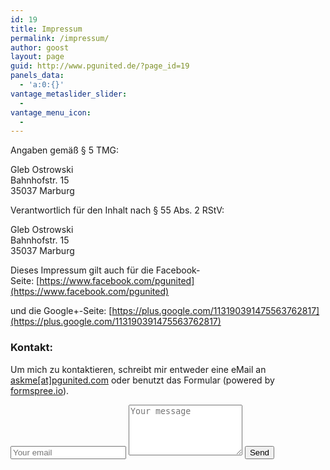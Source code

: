 ```yaml
---
id: 19
title: Impressum
permalink: /impressum/
author: goost
layout: page
guid: http://www.pgunited.de/?page_id=19
panels_data:
  - 'a:0:{}'
vantage_metaslider_slider:
  - 
vantage_menu_icon:
  - 
---
```

Angaben gemäß § 5 TMG:

Gleb Ostrowski  
Bahnhofstr. 15  
35037 Marburg

Verantwortlich für den Inhalt nach § 55 Abs. 2 RStV:

Gleb Ostrowski  
Bahnhofstr. 15  
35037 Marburg   

Dieses Impressum gilt auch für die Facebook-Seite: [https://www.facebook.com/pgunited](https://www.facebook.com/pgunited)

und die Google+-Seite: [https://plus.google.com/113190391475563762817](https://plus.google.com/113190391475563762817)

### Kontakt:
<div class="row section">
	<div class="container narrow block">
		<div class="col-1-2">
		<p>Um mich zu kontaktieren, schreibt mir entweder eine eMail an <a href="mailto:askme@pgunited.com">askme[at]pgunited.com</a> oder benutzt das Formular (powered by <a href="http://formspree.io">formspree.io</a>).</p>
		</div>
		<div class="col-1-2">
			<form method="POST" action="//formspree.io/askme@pgunited.com">
		    	<input type="email" name="_replyto" placeholder="Your email">
				<textarea name="message" rows="5" placeholder="Your message"></textarea>
				<input type="submit" value="Send">
				<input type="hidden" name="_next" value="{{ site.url }}/impressum_send">
				<input type="hidden" name="_subject" value="PG United - Contact through contact form">
				<input type="text" name="_gotcha" style="display:none">
			</form> 
		</div>
	</div>
</div>

